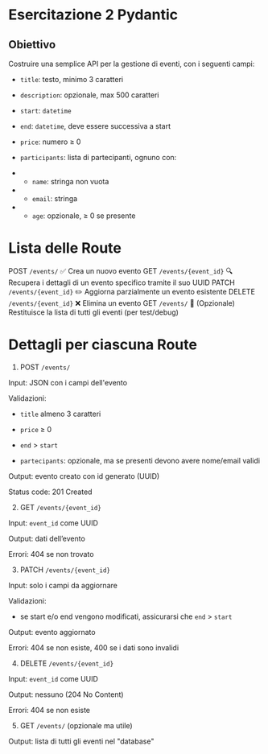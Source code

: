# Esercitazione 2 Pydantic

## Obiettivo

Costruire una semplice API per la gestione di eventi, con i seguenti campi:

- `title`: testo, minimo 3 caratteri

- `description`: opzionale, max 500 caratteri

- `start`: `datetime`

- `end`: `datetime`, deve essere successiva a start

- `price`: numero ≥ 0

- `participants`: lista di partecipanti, ognuno con:

- - `name`: stringa non vuota

- - `email`: stringa

- - `age`: opzionale, ≥ 0 se presente


# Lista delle Route
POST	    `/events/`	            ✅ Crea un nuovo evento
GET	        `/events/{event_id}`	🔍 Recupera i dettagli di un evento specifico tramite il suo UUID
PATCH	    `/events/{event_id}`	✏️ Aggiorna parzialmente un evento esistente
DELETE	    `/events/{event_id}`	❌ Elimina un evento
GET	        `/events/`	            📃 (Opzionale) Restituisce la lista di tutti gli eventi (per test/debug)


#  Dettagli per ciascuna Route
1. POST `/events/`

Input: JSON con i campi dell'evento

Validazioni:

- `title` almeno 3 caratteri

- `price` ≥ 0

- `end` > `start`

- `partecipants`: opzionale, ma se presenti devono avere nome/email validi

Output: evento creato con id generato (UUID)

Status code: 201 Created

2. GET `/events/{event_id}`

Input: `event_id` come UUID

Output: dati dell’evento

Errori: 404 se non trovato

3. PATCH `/events/{event_id}`

Input: solo i campi da aggiornare

Validazioni:

- se start e/o end vengono modificati, assicurarsi che `end` > `start`

Output: evento aggiornato

Errori: 404 se non esiste, 400 se i dati sono invalidi

4. DELETE `/events/{event_id}`

Input: `event_id` come UUID

Output: nessuno (204 No Content)

Errori: 404 se non esiste

5. GET `/events/` (opzionale ma utile)

Output: lista di tutti gli eventi nel "database"